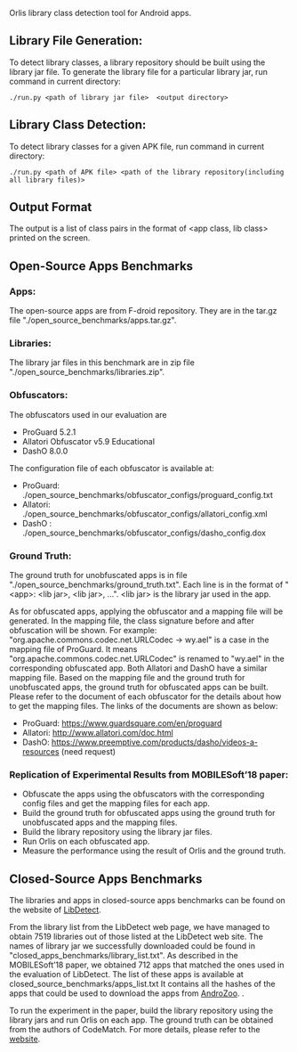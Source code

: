 Orlis library class detection tool for Android apps.

## Library File Generation:
To detect library classes, a library repository should be built using the
library jar file. To generate the library file for a particular library jar,
run command in current directory:

```
./run.py <path of library jar file>  <output directory>
```

## Library Class Detection:
To detect library classes for a given APK file, run command in current
directory:

```
./run.py <path of APK file> <path of the library repository(including all library files)>
```

## Output Format 
The output is a list of class pairs in the format of
<app class, lib class> printed on the screen.


## Open-Source Apps Benchmarks
### Apps:
The open-source apps are from F-droid repository. They are in the tar.gz file
"./open_source_benchmarks/apps.tar.gz".

### Libraries:
The library jar files in this benchmark are in zip file
"./open_source_benchmarks/libraries.zip".

### Obfuscators:
The obfuscators used in our evaluation are 
* ProGuard 5.2.1
* Allatori Obfuscator v5.9 Educational
* DashO 8.0.0

The configuration file of each obfuscator is available at:
* ProGuard: ./open_source_benchmarks/obfuscator_configs/proguard_config.txt
* Allatori: ./open_source_benchmarks/obfuscator_configs/allatori_config.xml
* DashO   : ./open_source_benchmarks/obfuscator_configs/dasho_config.dox

### Ground Truth:
 The ground truth for unobfuscated apps is in file
"./open_source_benchmarks/ground_truth.txt". Each line is in the
format of "\<app\>: \<lib jar\>, \<lib jar\>, ...". \<lib jar\> is the
library jar used in the app. 
   
As for obfuscated apps, applying the obfuscator and a mapping file
will be generated. In the mapping file, the class signature before
and after obfuscation will be shown. For example:
"org.apache.commons.codec.net.URLCodec -> wy.ael" is a case in the
mapping file of ProGuard. It means
"org.apache.commons.codec.net.URLCodec" is renamed to "wy.ael" in
the corresponding obfuscated app. Both Allatori and DashO have a similar mapping
file. Based on the mapping file and the ground truth for
unobfuscated apps, the ground truth for obfuscated apps can be
built. Please refer to the document of each obfuscator for the
details about how to get the mapping files. The links of the
documents are shown as below: 

* ProGuard: https://www.guardsquare.com/en/proguard
* Allatori: http://www.allatori.com/doc.html
* DashO: https://www.preemptive.com/products/dasho/videos-a-resources (need request)

### Replication of Experimental Results from MOBILESoft’18 paper:
* Obfuscate the apps using the obfuscators with the corresponding config files and get the mapping files for each app.
* Build the ground truth for obfuscated apps using the ground truth for unobfuscated apps and the mapping files.
* Build the library repository using the library jar files.
* Run Orlis on each obfuscated app.
* Measure the performance using the result of Orlis and the ground truth.

## Closed-Source Apps Benchmarks
The libraries and apps in closed-source apps benchmarks can be found on the
website of
[LibDetect](http://www.st.informatik.tu-darmstadt.de/artifacts/codematch/).

From the library list from the LibDetect web page, we have managed to obtain 7519 libraries out of 
those listed at the LibDetect web site. The names of library jar we successfully downloaded could be found
in "closed_apps_benchmarks/library_list.txt". As described in the MOBILESoft’18 paper, we obtained 712 apps that matched the ones used in the evaluation of LibDetect. The list of these apps is available at closed_source_benchmarks/apps_list.txt
It contains all the hashes of the apps 
that could be used to download the apps from [AndroZoo](https://androzoo.uni.lu/).  .

To run the experiment in the paper, build the library repository
using the library jars and run Orlis on each app. The ground truth
can be obtained from the authors of CodeMatch. For more details,
please refer to the
[website](http://www.st.informatik.tu-darmstadt.de/artifacts/codematch/).
